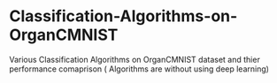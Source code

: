 # Classification-Algorithms-on-OrganCMNIST
Various Classification Algorithms on OrganCMNIST dataset  and thier performance comaprison ( Algorithms are without using deep learning)
